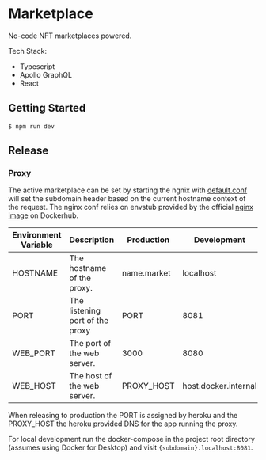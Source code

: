 # Marketplace

No-code NFT marketplaces powered.

Tech Stack:

- Typescript
- Apollo GraphQL
- React

## Getting Started

```
$ npm run dev
```

## Release

### Proxy

The active marketplace can be set by starting the ngnix with [default.conf](/templates/default.conf.template) will set the subdomain header based on the current hostname context of the request. The nginx conf relies on envstub provided by the official [nginx image](https://hub.docker.com/_/nginx) on Dockerhub.


| Environment Variable | Description | Production | Development |
| ----------- | ----------- | -------- | ------- |
| HOSTNAME      | The hostname of the proxy. | name.market | localhost |
| PORT   | The listening port of the proxy | PORT | 8081 |
| WEB_PORT | The port of the web server. | 3000 | 8080 |
| WEB_HOST | The host of the web server. | PROXY_HOST | host.docker.internal |

When releasing to production the PORT is assigned by heroku and the PROXY_HOST the heroku provided DNS for the app running the proxy.

For local development run the docker-compose in the project root directory (assumes using Docker for Desktop) and visit `{subdomain}.localhost:8081`.
